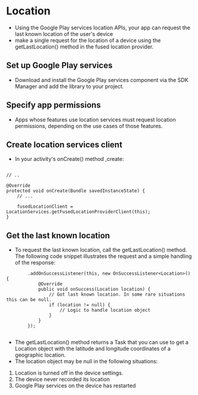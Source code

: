 # Location

- Using the Google Play services location APIs, your app can request the last known location of the user's device
- make a single request for the location of a device using the getLastLocation() method in the fused location provider.

## Set up Google Play services

- Download and install the Google Play services component via the SDK Manager and add the library to your project.

## Specify app permissions

- Apps whose features use location services must request location permissions, depending on the use cases of those features.

## Create location services client

- In your activity's onCreate() method ,create:

```private FusedLocationProviderClient fusedLocationClient;

// ..

@Override
protected void onCreate(Bundle savedInstanceState) {
    // ...

    fusedLocationClient = LocationServices.getFusedLocationProviderClient(this);
}

```

## Get the last known location

- To request the last known location, call the getLastLocation() method. The following code snippet illustrates the request and a simple handling of the response:

```fusedLocationClient.getLastLocation()
        .addOnSuccessListener(this, new OnSuccessListener<Location>() {
            @Override
            public void onSuccess(Location location) {
                // Got last known location. In some rare situations this can be null.
                if (location != null) {
                    // Logic to handle location object
                }
            }
        });


```

* The getLastLocation() method returns a Task that you can use to get a Location object with the latitude and longitude coordinates of a geographic location. 
* The location object may be null in the following situations: 
1. Location is turned off in the device settings. 
2. The device never recorded its location
3. Google Play services on the device has restarted
